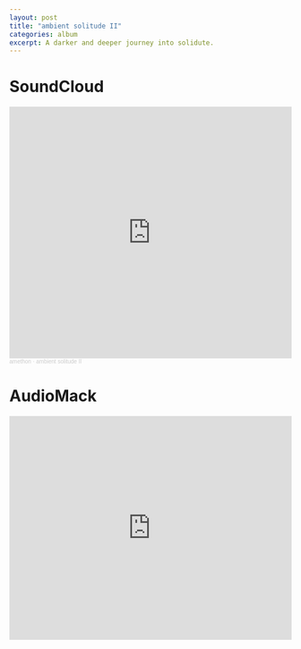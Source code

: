 ```yaml
---
layout: post
title: "ambient solitude II"
categories: album
excerpt: A darker and deeper journey into solidute.
---
```


<h1>SoundCloud</h1>

<iframe width="100%" height="450" scrolling="no" frameborder="no" allow="autoplay" src="https://w.soundcloud.com/player/?url=https%3A//api.soundcloud.com/playlists/1317640474&color=%234c5454&auto_play=false&hide_related=false&show_comments=true&show_user=true&show_reposts=false&show_teaser=true"></iframe><div style="font-size: 10px; color: #cccccc;line-break: anywhere;word-break: normal;overflow: hidden;white-space: nowrap;text-overflow: ellipsis; font-family: Interstate,Lucida Grande,Lucida Sans Unicode,Lucida Sans,Garuda,Verdana,Tahoma,sans-serif;font-weight: 100;"><a href="https://soundcloud.com/amethon-com" title="amethon" target="_blank" style="color: #cccccc; text-decoration: none;">amethon</a> · <a href="https://soundcloud.com/amethon-com/sets/ambient-solitude-ii" title="ambient solitude II" target="_blank" style="color: #cccccc; text-decoration: none;">ambient solitude II</a></div>

<h1>AudioMack</h1>

<iframe src="https://audiomack.com/embed/album/amethon/ambient-solitude-ii?background=1" scrolling="no" width="100%" height="400" scrollbars="no" frameborder="0"></iframe>